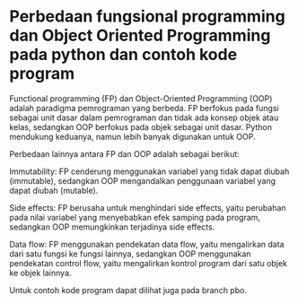 # Perbedaan fungsional programming dan Object Oriented Programming pada python dan contoh kode program
Functional programming (FP) dan Object-Oriented Programming (OOP) adalah paradigma pemrograman yang berbeda. FP berfokus pada fungsi sebagai unit dasar dalam pemrograman dan tidak ada konsep objek atau kelas, sedangkan OOP berfokus pada objek sebagai unit dasar. Python mendukung keduanya, namun lebih banyak digunakan untuk OOP.

Perbedaan lainnya antara FP dan OOP adalah sebagai berikut:

Immutability: FP cenderung menggunakan variabel yang tidak dapat diubah (immutable), sedangkan OOP mengandalkan penggunaan variabel yang dapat diubah (mutable).

Side effects: FP berusaha untuk menghindari side effects, yaitu perubahan pada nilai variabel yang menyebabkan efek samping pada program, sedangkan OOP memungkinkan terjadinya side effects.

Data flow: FP menggunakan pendekatan data flow, yaitu mengalirkan data dari satu fungsi ke fungsi lainnya, sedangkan OOP menggunakan pendekatan control flow, yaitu mengalirkan kontrol program dari satu objek ke objek lainnya.

Untuk contoh kode program dapat dilihat juga pada branch pbo.
